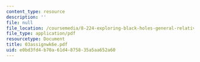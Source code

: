 ```yaml
---
content_type: resource
description: ''
file: null
file_location: /coursemedia/8-224-exploring-black-holes-general-relativity-astrophysics-spring-2003/e0bd3fd4b70a61d4875835a5aa652a60_03assignwk6e.pdf
file_type: application/pdf
resourcetype: Document
title: 03assignwk6e.pdf
uid: e0bd3fd4-b70a-61d4-8758-35a5aa652a60
---
```

